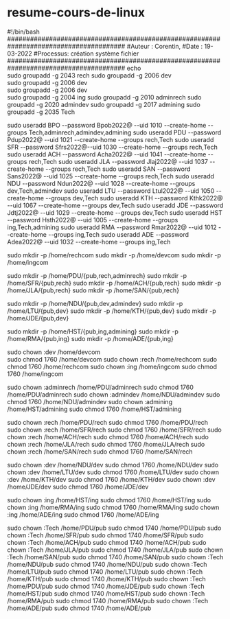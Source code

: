 # resume-cours-de-linux
#!/bin/bash
#######################################################################################
#Auteur	:  Corentin,
#Date 	: 19-03-2022
#Processus: création système fichier 
#######################################################################################
echo	
sudo groupadd -g  2043 rech
sudo groupadd -g  2006 dev	
sudo groupadd -g  2006 dev	
sudo groupadd -g  2006 dev	
sudo groupadd -g  2004 ing
sudo groupadd -g  2010 adminrech
sudo groupadd -g  2020 admindev
sudo groupadd -g  2017 admining
sudo groupadd -g  2035 Tech

sudo useradd BPO --password Bpob2022@ --uid 1010 --create-home --groups Tech,adminrech,admindev,admining
sudo useradd PDU --password Pdup2022@ --uid 1021 --create-home --groups rech,Tech
sudo useradd SFR --password Sfrs2022@--uid 1030 --create-home --groups rech,Tech
sudo useradd ACH --password Acha2022@ --uid 1041 --create-home --groups rech,Tech
sudo useradd JLA --password Jlaj2022@ --uid 1037 --create-home --groups rech,Tech
sudo useradd SAN --password Sans2022@ --uid 1025 --create-home --groups rech,Tech
sudo useradd NDU --password Ndun2022@ --uid 1028 --create-home --groups dev,Tech,admindev
sudo useradd LTU --password Ltul2022@ --uid 1050 --create-home --groups dev,Tech
sudo useradd KTH --password Kthk2022@ --uid 1067 --create-home --groups dev,Tech
sudo useradd JDE --password Jdtj2022@ --uid 1029 --create-home --groups dev,Tech
sudo useradd HST --password Hsth2022@ --uid 1005 --create-home --groups ing,Tech,admining
sudo useradd RMA --password Rmar2022@ --uid 1012 --create-home --groups ing,Tech 
sudo useradd ADE --password Adea2022@ --uid 1032 --create-home --groups ing,Tech

sudo mkdir -p /home/rechcom
sudo mkdir -p /home/devcom
sudo mkdir -p /home/ingcom

sudo mkdir -p /home/PDU/{pub,rech,adminrech}
sudo mkdir -p /home/SFR/{pub,rech}
sudo mkdir -p /home/ACH/{pub,rech}
sudo mkdir -p /home/JLA/{pub,rech}
sudo mkdir -p /home/SAN/{pub,rech}

sudo mkdir -p /home/NDU/{pub,dev,admindev}
sudo mkdir -p /home/LTU/{pub,dev}
sudo mkdir -p /home/KTH/{pub,dev}
sudo mkdir -p /home/JDE/{pub,dev}

sudo mkdir -p /home/HST/{pub,ing,admining}
sudo mkdir -p /home/RMA/{pub,ing}
sudo mkdir -p /home/ADE/{pub,ing}

sudo chown :dev /home/devcom  
sudo chmod 1760 /home/devcom
sudo chown :rech /home/rechcom
sudo chmod 1760 /home/rechcom
sudo chown :ing /home/ingcom
sudo chmod 1760 /home/ingcom

sudo chown :adminrech /home/PDU/adminrech
sudo chmod 1760 /home/PDU/adminrech
sudo chown :admindev /home/NDU/admindev
sudo chmod 1760 /home/NDU/admindev
sudo chown :admining /home/HST/admining
sudo chmod 1760 /home/HST/admining

sudo chown :rech /home/PDU/rech
sudo chmod 1760 /home/PDU/rech
sudo chown :rech /home/SFR/rech
sudo chmod 1760 /home/SFR/rech
sudo chown :rech /home/ACH/rech
sudo chmod 1760 /home/ACH/rech
sudo chown :rech /home/JLA/rech
sudo chmod 1760 /home/JLA/rech
sudo chown :rech /home/SAN/rech
sudo chmod 1760 /home/SAN/rech

sudo chown :dev /home/NDU/dev
sudo chmod 1760 /home/NDU/dev
sudo chown :dev /home/LTU/dev
sudo chmod 1760 /home/LTU/dev
sudo chown :dev /home/KTH/dev
sudo chmod 1760 /home/KTH/dev
sudo chown :dev /home/JDE/dev
sudo chmod 1760 /home/JDE/dev

sudo chown :ing /home/HST/ing
sudo chmod 1760 /home/HST/ing
sudo chown :ing /home/RMA/ing
sudo chmod 1760 /home/RMA/ing
sudo chown :ing /home/ADE/ing
sudo chmod 1760 /home/ADE/ing

sudo chown :Tech /home/PDU/pub
sudo chmod 1740 /home/PDU/pub
sudo chown :Tech /home/SFR/pub
sudo chmod 1740 /home/SFR/pub
sudo chown :Tech /home/ACH/pub
sudo chmod 1740 /home/ACH/pub
sudo chown :Tech /home/JLA/pub
sudo chmod 1740 /home/JLA/pub
sudo chown :Tech /home/SAN/pub
sudo chmod 1740 /home/SAN/pub
sudo chown :Tech /home/NDU/pub
sudo chmod 1740 /home/NDU/pub
sudo chown :Tech /home/LTU/pub
sudo chmod 1740 /home/LTU/pub
sudo chown :Tech /home/KTH/pub
sudo chmod 1740 /home/KTH/pub
sudo chown :Tech /home/PDU/pub
sudo chmod 1740 /home/JDE/pub
sudo chown :Tech /home/HST/pub
sudo chmod 1740 /home/HST/pub
sudo chown :Tech /home/RMA/pub
sudo chmod 1740 /home/RMA/pub
sudo chown :Tech /home/ADE/pub
sudo chmod 1740 /home/ADE/pub
